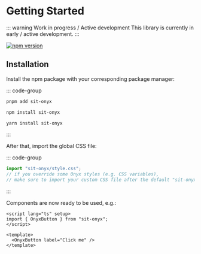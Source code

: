 # Getting Started

::: warning Work in progress / Active development
This library is currently in early / active development.
:::

[![npm version](https://badge.fury.io/js/sit-onyx.svg)](https://www.npmjs.com/package/sit-onyx)

## Installation

Install the npm package with your corresponding package manager:

::: code-group

```sh [pnpm]
pnpm add sit-onyx
```

```sh [npm]
npm install sit-onyx
```

```sh [yarn]
yarn install sit-onyx
```

:::

After that, import the global CSS file:

::: code-group

```ts [main.ts]
import "sit-onyx/style.css";
// if you override some Onyx styles (e.g. CSS variables),
// make sure to import your custom CSS file after the default "sit-onyx/style.css"
```

:::

Components are now ready to be used, e.g.:

```vue
<script lang="ts" setup>
import { OnyxButton } from "sit-onyx";
</script>

<template>
  <OnyxButton label="Click me" />
</template>
```

